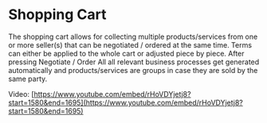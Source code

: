 # Shopping Cart

The shopping cart allows for collecting multiple products/services from one or more seller(s) that can be negotiated / ordered at the same time.
Terms can either be applied to the whole cart or adjusted piece by piece.
After pressing Negotiate / Order All all relevant business processes get generated automatically and products/services are groups in case they are sold by the same party.

Video: [https://www.youtube.com/embed/rHoVDYjetj8?start=1580&end=1695](https://www.youtube.com/embed/rHoVDYjetj8?start=1580&end=1695)